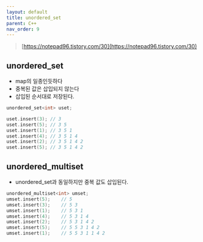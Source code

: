 ```yaml
---
layout: default
title: unordered_set
parent: C++
nav_order: 9
---
```


> [https://notepad96.tistory.com/30](https://notepad96.tistory.com/30)
> 

## unordered_set

- map의 일종인듯하다
- 중복된 값은 삽입되지 않는다
- 삽입된 순서대로 저장된다.

```cpp
unordered_set<int> uset;

uset.insert(3);	// 3
uset.insert(5);	// 3 5
uset.insert(1);	// 3 5 1
uset.insert(4);	// 3 5 1 4
uset.insert(2);	// 3 5 1 4 2
uset.insert(5); // 3 5 1 4 2
```

## unordered_multiset

- unordered_set과 동일하지만 중복 값도 삽입된다.

```cpp
unordered_multiset<int> umset;
umset.insert(5);	// 5
umset.insert(3);	// 5 3
umset.insert(1);	// 5 3 1
umset.insert(4);	// 5 3 1 4
umset.insert(2);	// 5 3 1 4 2
umset.insert(5);	// 5 5 3 1 4 2 
umset.insert(1);	// 5 5 3 1 1 4 2
```